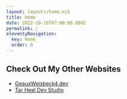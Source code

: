 ```yaml
---
layout: layouts/home.njk
title: Home
date: 2022-10-16T07:00:00.000Z
permalink: /
eleventyNavigation:
  key: Home
  order: 0
---
```


## Check Out My Other Websites
* [GeauxWeisbeck4.dev](https://geauxweisbeck4.dev/)
* [Tar Heel Dev Studio](https://tarheeldevstudio.com/)



